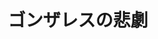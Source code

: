 ---
title: 'ゴンザレスの悲劇'
photo: '/images/photoGonzalez.jpg'
logo: '/images/newExperience.png'
textup: '何があっても一切の責任を負いません。'
building: '高校教室棟'
floor: '3' 
location: '2-A　2-B'
categoly: '1'
url: ''
url2: ''
isUploaded: false
---